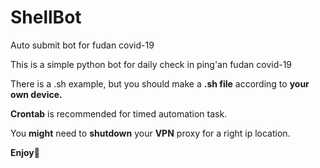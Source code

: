 # ShellBot
Auto submit bot for fudan covid-19

This is a simple python bot for daily check in ping'an fudan covid-19

There is a .sh example, but you should make a **.sh file** according to **your own device.**

**Crontab** is recommended for timed automation task.

You **might** need to **shutdown** your **VPN** proxy for a right ip location. 

**Enjoy**🐸

